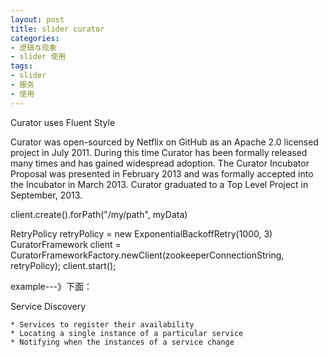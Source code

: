 ```yaml
---
layout: post
title: slider curator
categories:
- 逻辑与现象
- slider 使用
tags:
- slider
- 服务
- 使用
---
```



Curator uses Fluent Style

Curator was open-sourced by Netflix on GitHub as an Apache 2.0 licensed project in July 2011. During this time Curator has been formally released many times and has gained widespread adoption.
The Curator Incubator Proposal was presented in February 2013 and was formally accepted into the Incubator in March 2013.
Curator graduated to a Top Level Project in September, 2013.




client.create().forPath("/my/path", myData)

RetryPolicy retryPolicy = new ExponentialBackoffRetry(1000, 3)
CuratorFramework client = CuratorFrameworkFactory.newClient(zookeeperConnectionString, retryPolicy);
client.start();

example---》下面： 

Service Discovery

	* Services to register their availability
	* Locating a single instance of a particular service
	* Notifying when the instances of a service change


